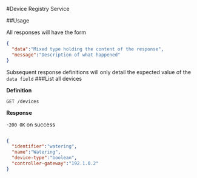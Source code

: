 #Device Registry Service

##Usage

All responses will have the form

```json
{
  "data":"Mixed type holding the content of the response",
  "message":"Description of what happened"
}
```
Subsequent response definitions will only detail the expected value of the `data field`
###List all devices

**Definition**

`GET /devices`

**Response**

-`200 OK` on success

```json

{
  "identifier":"watering",
  "name":"Watering",
  "device-type":"boolean",
  "controller-gateway":"192.1.0.2"
}
